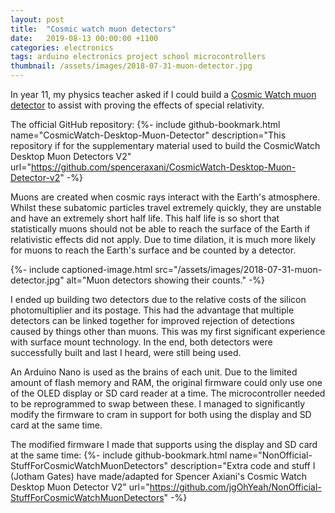 ```yaml
---
layout: post
title:  "Cosmic watch muon detectors"
date:   2019-08-13 00:00:00 +1100
categories: electronics
tags: arduino electronics project school microcontrollers
thumbnail: /assets/images/2018-07-31-muon-detector.jpg
---
```


In year 11, my physics teacher asked if I could build a [Cosmic Watch muon detector](http://www.cosmicwatch.lns.mit.edu/) to assist with proving the effects of special relativity.

The official GitHub repository:
{%- include github-bookmark.html name="CosmicWatch-Desktop-Muon-Detector" description="This repository if for the supplementary material used to build the CosmicWatch Desktop Muon Detectors V2" url="https://github.com/spenceraxani/CosmicWatch-Desktop-Muon-Detector-v2" -%}

Muons are created when cosmic rays interact with the Earth's atmosphere. Whilst these subatomic particles travel extremely quickly, they are unstable and have an extremely short half life. This half life is so short that statistically muons should not be able to reach the surface of the Earth if relativistic effects did not apply. Due to time dilation, it is much more likely for muons to reach the Earth's surface and be counted by a detector.

{%- include captioned-image.html src="/assets/images/2018-07-31-muon-detector.jpg" alt="Muon detectors showing their counts." -%}

I ended up building two detectors due to the relative costs of the silicon photomultiplier and its postage. This had the advantage that multiple detectors can be linked together for improved rejection of detections caused by things other than muons. This was my first significant experience with surface mount technology. In the end, both detectors were successfully built and last I heard, were still being used.

An Arduino Nano is used as the brains of each unit. Due to the limited amount of flash memory and RAM, the original firmware could only use one of the OLED display or SD card reader at a time. The microcontroller needed to be reprogrammed to swap between these. I managed to significantly modify the firmware to cram in support for both using the display and SD card at the same time.

The modified firmware I made that supports using the display and SD card at the same time:
{%- include github-bookmark.html name="NonOfficial-StuffForCosmicWatchMuonDetectors" description="Extra code and stuff I (Jotham Gates) have made/adapted for Spencer Axiani's Cosmic Watch Desktop Muon Detector V2" url="https://github.com/jgOhYeah/NonOfficial-StuffForCosmicWatchMuonDetectors" -%}